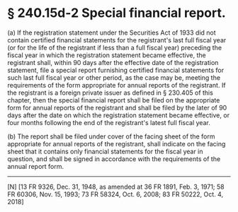 # § 240.15d-2   Special financial report.

(a) If the registration statement under the Securities Act of 1933 did not contain certified financial statements for the registrant's last full fiscal year (or for the life of the registrant if less than a full fiscal year) preceding the fiscal year in which the registration statement became effective, the registrant shall, within 90 days after the effective date of the registration statement, file a special report furnishing certified financial statements for such last full fiscal year or other period, as the case may be, meeting the requirements of the form appropriate for annual reports of the registrant. If the registrant is a foreign private issuer as defined in § 230.405 of this chapter, then the special financial report shall be filed on the appropriate form for annual reports of the registrant and shall be filed by the later of 90 days after the date on which the registration statement became effective, or four months following the end of the registrant's latest full fiscal year.


(b) The report shall be filed under cover of the facing sheet of the form appropriate for annual reports of the registrant, shall indicate on the facing sheet that it contains only financial statements for the fiscal year in question, and shall be signed in accordance with the requirements of the annual report form. 



---

[N] [13 FR 9326, Dec. 31, 1948, as amended at 36 FR 1891, Feb. 3, 1971; 58 FR 60306, Nov. 15, 1993; 73 FR 58324, Oct. 6, 2008; 83 FR 50222, Oct. 4, 2018] 




